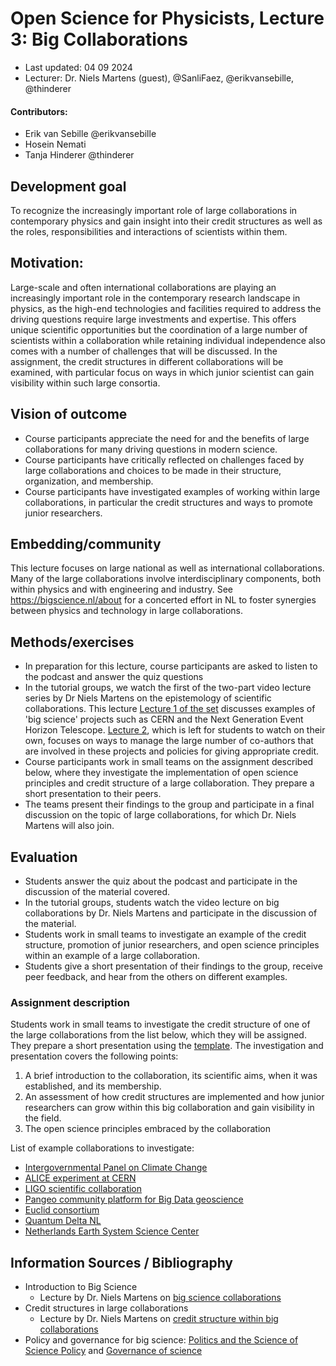 # Open Science for Physicists, Lecture 3: Big Collaborations

+ Last updated: 04 09 2024
+ Lecturer: Dr. Niels Martens (guest), @SanliFaez, @erikvansebille, @thinderer

#### Contributors: 
+ Erik van Sebille @erikvansebille
+ Hosein Nemati
+ Tanja Hinderer @thinderer

## Development goal
To recognize the increasingly important role of large collaborations in contemporary physics and gain insight into their credit structures as well as the roles, responsibilities and interactions of scientists within them. 

## Motivation: 
Large-scale and often international collaborations are playing an increasingly important role in the contemporary research landscape in physics, as the high-end technologies and facilities required to address the driving questions require large investments and expertise. This offers unique scientific opportunities but the coordination of a large number of scientists within a collaboration while retaining individual independence also comes with a number of challenges that will be discussed. In the assignment, the credit structures in different collaborations will be examined, with particular focus on ways in which junior scientist can gain visibility within such large consortia.

## Vision of outcome
- Course participants appreciate the need for and the benefits of large collaborations for many driving questions in modern science. 
- Course participants have critically reflected on challenges faced by large collaborations and choices to be made in their structure, organization, and membership.
- Course participants have investigated examples of working within large collaborations, in particular the credit structures and  ways to promote junior researchers. 

## Embedding/community
This lecture focuses on large national as well as international collaborations. Many of the large collaborations involve interdisciplinary components, both within physics and with engineering and industry. See https://bigscience.nl/about for a concerted effort in NL to foster synergies between physics and technology in large collaborations. 

## Methods/exercises
+ In preparation for this lecture, course participants are asked to listen to the podcast and answer the quiz questions
+ In the tutorial groups, we watch the first of the two-part video lecture series by Dr Niels Martens on the epistemology of scientific collaborations. This lecture [Lecture 1 of the set](https://www.youtube.com/watch?v=M1giIxeLuIg) discusses examples of 'big science' projects such as CERN and the Next Generation Event Horizon Telescope. [Lecture 2](https://www.youtube.com/watch?v=DRt1uTytWf8), which is left for students to watch on their own, focuses on ways to manage the large number of co-authors that are involved in these projects and policies for giving appropriate credit. 
+ Course participants work in small teams on the assignment described below, where they investigate the implementation of open science principles and credit structure of a large collaboration. They prepare a short presentation to their peers. 
+ The teams present their findings to the group and participate in a final discussion on the topic of large collaborations, for which Dr. Niels Martens will also join. 

## Evaluation
+ Students answer the quiz about the podcast and participate in the discussion of the material covered. 
+ In the tutorial groups, students watch the video lecture on big collaborations by Dr. Niels Martens and participate in the discussion of the material. 
+ Students work in small teams to investigate an example of the credit structure, promotion of junior researchers, and open science principles within an example of a large collaboration.
+ Students give a short presentation of their findings to the group, receive peer feedback, and hear from the others on different examples.  

### Assignment description

Students work in small teams to investigate the credit structure of one of the large collaborations from the list below, which they will be assigned. They prepare a short presentation using the [template](https://github.com/SanliFaez/OS4Physicists/blob/thinderer-patch-1/Assignments/BigCollaboration_presentation_template.md). The investigation and presentation covers the following points:

1. A brief introduction to the collaboration, its scientific aims, when it was established, and its membership. 
2. An assessment of how credit structures are implemented and how junior researchers can grow within this big collaboration and gain visibility in the field.
3. The open science principles embraced by the collaboration 

List of example collaborations to investigate:
- [Intergovernmental Panel on Climate Change](http://www.ipcc.ch)
- [ALICE experiment at CERN](https://alice-collaboration.web.cern.ch)
- [LIGO scientific collaboration](https://www.ligo.org)
- [Pangeo community platform for Big Data geoscience](https://pangeo.io)
- [Euclid consortium](https://www.euclid-ec.org)
- [Quantum Delta NL](https://quantumdelta.nl)
- [Netherlands Earth System Science Center](https://www.nessc.nl)

## Information Sources / Bibliography
+ Introduction to Big Science
    + Lecture by Dr. Niels Martens on [big science collaborations](https://www.youtube.com/watch?v=M1giIxeLuIg) 
+ Credit structures in large collaborations
    + Lecture by Dr. Niels Martens on [credit structure within big collaborations](https://www.youtube.com/watch?v=DRt1uTytWf8) 
+ Policy and governance for big science: [Politics and the Science of Science Policy](https://www.degruyter.com/document/doi/10.1515/9780804781602-005/html)
and [Governance of science](https://www.rathenau.nl/en/science-figures/policy-and-structure/infrastructure-knowledge/governance-science)
    

